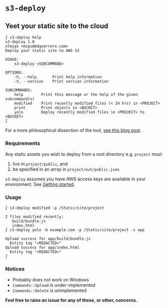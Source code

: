 # `s3-deploy`

## Yeet your static site to the cloud

```shell
∫ s3-deploy help
s3-deploy 1.0
olmigs <migs@mdguerrero.com>
Deploy your static site to AWS S3

USAGE:
    s3-deploy <SUBCOMMAND>

OPTIONS:
    -h, --help       Print help information
    -V, --version    Print version information

SUBCOMMANDS:
    help        Print this message or the help of the given subcommand(s)
    modified    Print recently modified files (< 24 hrs) in <PROJECT>
    print       Print objects in <BUCKET>
    yolo        Deploy recently modified files in <PROJECT> to <BUCKET>
∫
```

For a more philosophical dissection of the tool, [see this blog post](http://mdguerrero.com/blog).

### Requirements

Any static assets you wish to deploy from a root directory e.g. `project` must

1. live in `project/public`, and
2. be specified in an array in `project/out/public.json`.

`s3-deploy` assumes you have AWS access keys are available in your environment. See [Getting started](https://docs.aws.amazon.com/sdk-for-rust/latest/dg/getting-started.html#getting-started-step2).

### Usage

```shell
∫ s3-deploy modified -p /Static/site/project

2 files modified recently:
   build/bundle.js
   index.html
∫ s3-deploy yolo -b example.com -p /Static/site/project -s app

Upload success for app/build/bundle.js
  Entity tag "<REDACTED>"
Upload success for app/index.html
  Entity tag "<REDACTED>"
∫
```

### Notices

-   Probably does not work on Windows
-   `Commands::Upload` is under-implemented
-   `Commands::Delete` is unimplemented

**Feel free to raise an issue for any of these, or other, concerns.**
